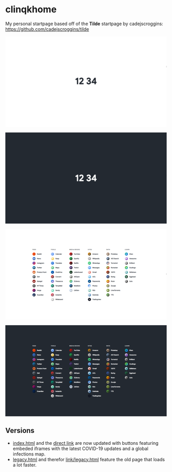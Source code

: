 # clinqkhome
My personal startpage based off of the **Tilde** startpage by cadejscroggins: https://github.com/cadejscroggins/tilde

![Light Mode](/screenshot3.png)

![Dark Mode](/screenshot1.png)

![Sites Light Mode](/screenshot4.png)

![Sites Dark Mode](/screenshot2.png)


## Versions
* [index.html](/index.html) and the [direct link](https://clinqkhome.now.sh/) are now updated with buttons featuring embeded iframes with the latest COVID-19 updates and a global infections map.
* [legacy.html](/legacy.html) and therefor [link/legacy.html](https://clinqkhome.now.sh/legacy.html) feature the old page that loads a lot faster.
